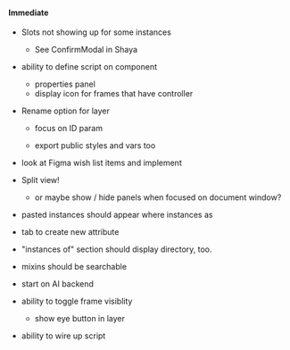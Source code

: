 #### Immediate

- Slots not showing up for some instances

  - See ConfirmModal in Shaya

- ability to define script on component

  - properties panel
  - display icon for frames that have controller

- Rename option for layer

  - focus on ID param

  - export public styles and vars too

- look at Figma wish list items and implement

- Split view!
  - or maybe show / hide panels when focused on document window?
- pasted instances should appear where instances as

- tab to create new attribute
- "instances of" section should display directory, too.
- mixins should be searchable

- start on AI backend

- ability to toggle frame visiblity

  - show eye button in layer

- ability to wire up script
